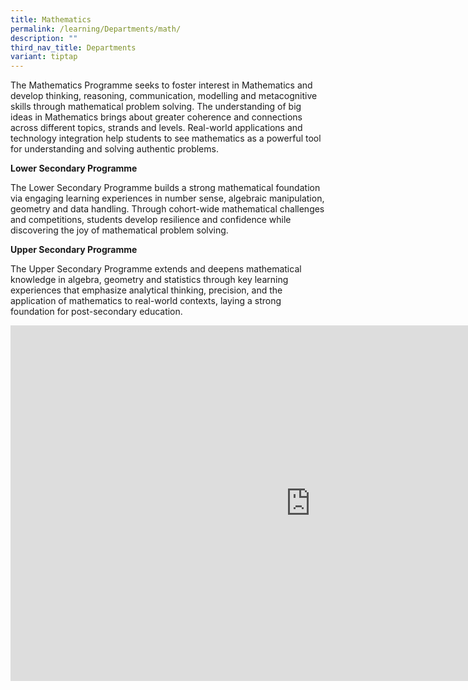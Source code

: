 ```yaml
---
title: Mathematics
permalink: /learning/Departments/math/
description: ""
third_nav_title: Departments
variant: tiptap
---
```

<p>The Mathematics Programme seeks to foster interest in Mathematics and
develop thinking, reasoning, communication, modelling and metacognitive
skills through mathematical problem solving. The understanding of big ideas
in Mathematics brings about greater coherence and connections across different
topics, strands and levels. Real-world applications and technology integration
help students to see mathematics as a powerful tool for understanding and
solving authentic problems.</p>
<p><strong>Lower Secondary Programme</strong>
</p>
<p>The Lower Secondary Programme builds a strong mathematical foundation
via engaging learning experiences in number sense, algebraic manipulation,
geometry and data handling. Through cohort-wide mathematical challenges
and competitions, students develop resilience and confidence while discovering
the joy of mathematical problem solving.</p>
<p><strong>Upper Secondary Programme</strong>
</p>
<p>The Upper Secondary Programme extends and deepens mathematical knowledge
in algebra, geometry and statistics through key learning experiences that
emphasize analytical thinking, precision, and the application of mathematics
to real-world contexts, laying a strong foundation for post-secondary education.</p>
<div class="iframe-wrapper">
<iframe height="569" width="960" allowfullscreen="true" frameborder="0" src="https://docs.google.com/presentation/d/e/2PACX-1vRiAEROimyPez0NnFdylepvi_yS9kpuqhPGnU-bSUfpDvbydylvev211EEz6Y1zGQ/pubembed?start=true&amp;loop=true&amp;delayms=3000"></iframe>
</div>
<p></p>